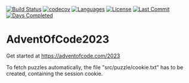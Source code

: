 [![Build Status](https://github.com/Fortunoxx/AdventOfCode2023/actions/workflows/python-package.yml/badge.svg)](https://github.com/Fortunoxx/AdventOfCode2023/actions)
[![codecov](https://codecov.io/gh/Fortunoxx/AdventOfCode2023/branch/main/graph/badge.svg)](https://codecov.io/gh/Fortunoxx/AdventOfCode2023)
[![Languages](https://img.shields.io/github/languages/top/Fortunoxx/AdventOfCode2023)](https://github.com/Fortunoxx/AdventOfCode2023/)
[![License](https://img.shields.io/github/license/Fortunoxx/AdventOfCode2023)](https://github.com/Fortunoxx/AdventOfCode2023/blob/main/LICENSE)
[![Last Commit](https://img.shields.io/github/last-commit/Fortunoxx/AdventOfCode2023)](https://github.com/Fortunoxx/AdventOfCode2023/)
[![Days Completed](https://img.shields.io/badge/days%20completed-4-yellow)](https://adventofcode.com/2023/)

# AdventOfCode2023
Get started at https://adventofcode.com/2023

To fetch puzzles automatically, the file "src/puzzle/cookie.txt" has to be created, containing the session cookie.

